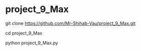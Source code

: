 # project_9_Max

git clone https://github.com/Mr-Shihab-Vau/project_9_Max.git

cd project_9_Max

python project_9_Max.py

